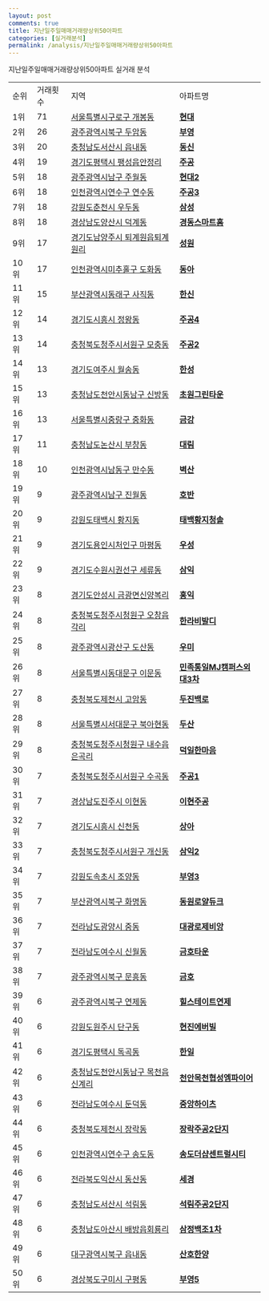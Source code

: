 ```yaml
---
layout: post
comments: true
title: 지난일주일매매거래량상위50아파트
categories: [실거래분석]
permalink: /analysis/지난일주일매매거래량상위50아파트
---
```


지난일주일매매거래량상위50아파트 실거래 분석

<table>
  <tr>
    <td>순위</td>
    <td>거래횟수</td>
    <td>지역</td>
    <td>아파트명</td>
  </tr>

  <tr>
    <td>1위</td>
    <td>71</td>
    <td><a href="/apt/서울특별시구로구개봉동">서울특별시구로구 개봉동</a></td>
    <td colspan="4" style="font-weight: bold;"><a href="/apt/서울특별시구로구개봉동현대">현대</a></td>
  </tr>

  <tr>
    <td>2위</td>
    <td>26</td>
    <td><a href="/apt/광주광역시북구두암동">광주광역시북구 두암동</a></td>
    <td colspan="4" style="font-weight: bold;"><a href="/apt/광주광역시북구두암동부영">부영</a></td>
  </tr>

  <tr>
    <td>3위</td>
    <td>20</td>
    <td><a href="/apt/충청남도서산시읍내동">충청남도서산시 읍내동</a></td>
    <td colspan="4" style="font-weight: bold;"><a href="/apt/충청남도서산시읍내동동신">동신</a></td>
  </tr>

  <tr>
    <td>4위</td>
    <td>19</td>
    <td><a href="/apt/경기도평택시팽성읍안정리">경기도평택시 팽성읍안정리</a></td>
    <td colspan="4" style="font-weight: bold;"><a href="/apt/경기도평택시팽성읍안정리주공">주공</a></td>
  </tr>

  <tr>
    <td>5위</td>
    <td>18</td>
    <td><a href="/apt/광주광역시남구주월동">광주광역시남구 주월동</a></td>
    <td colspan="4" style="font-weight: bold;"><a href="/apt/광주광역시남구주월동현대2">현대2</a></td>
  </tr>

  <tr>
    <td>6위</td>
    <td>18</td>
    <td><a href="/apt/인천광역시연수구연수동">인천광역시연수구 연수동</a></td>
    <td colspan="4" style="font-weight: bold;"><a href="/apt/인천광역시연수구연수동주공3">주공3</a></td>
  </tr>

  <tr>
    <td>7위</td>
    <td>18</td>
    <td><a href="/apt/강원도춘천시우두동">강원도춘천시 우두동</a></td>
    <td colspan="4" style="font-weight: bold;"><a href="/apt/강원도춘천시우두동삼성">삼성</a></td>
  </tr>

  <tr>
    <td>8위</td>
    <td>18</td>
    <td><a href="/apt/경상남도양산시덕계동">경상남도양산시 덕계동</a></td>
    <td colspan="4" style="font-weight: bold;"><a href="/apt/경상남도양산시덕계동경동스마트홈">경동스마트홈</a></td>
  </tr>

  <tr>
    <td>9위</td>
    <td>17</td>
    <td><a href="/apt/경기도남양주시퇴계원읍퇴계원리">경기도남양주시 퇴계원읍퇴계원리</a></td>
    <td colspan="4" style="font-weight: bold;"><a href="/apt/경기도남양주시퇴계원읍퇴계원리성원">성원</a></td>
  </tr>

  <tr>
    <td>10위</td>
    <td>17</td>
    <td><a href="/apt/인천광역시미추홀구도화동">인천광역시미추홀구 도화동</a></td>
    <td colspan="4" style="font-weight: bold;"><a href="/apt/인천광역시미추홀구도화동동아">동아</a></td>
  </tr>

  <tr>
    <td>11위</td>
    <td>15</td>
    <td><a href="/apt/부산광역시동래구사직동">부산광역시동래구 사직동</a></td>
    <td colspan="4" style="font-weight: bold;"><a href="/apt/부산광역시동래구사직동한신">한신</a></td>
  </tr>

  <tr>
    <td>12위</td>
    <td>14</td>
    <td><a href="/apt/경기도시흥시정왕동">경기도시흥시 정왕동</a></td>
    <td colspan="4" style="font-weight: bold;"><a href="/apt/경기도시흥시정왕동주공4">주공4</a></td>
  </tr>

  <tr>
    <td>13위</td>
    <td>14</td>
    <td><a href="/apt/충청북도청주시서원구모충동">충청북도청주시서원구 모충동</a></td>
    <td colspan="4" style="font-weight: bold;"><a href="/apt/충청북도청주시서원구모충동주공2">주공2</a></td>
  </tr>

  <tr>
    <td>14위</td>
    <td>13</td>
    <td><a href="/apt/경기도여주시월송동">경기도여주시 월송동</a></td>
    <td colspan="4" style="font-weight: bold;"><a href="/apt/경기도여주시월송동한성">한성</a></td>
  </tr>

  <tr>
    <td>15위</td>
    <td>13</td>
    <td><a href="/apt/충청남도천안시동남구신방동">충청남도천안시동남구 신방동</a></td>
    <td colspan="4" style="font-weight: bold;"><a href="/apt/충청남도천안시동남구신방동초원그린타운">초원그린타운</a></td>
  </tr>

  <tr>
    <td>16위</td>
    <td>13</td>
    <td><a href="/apt/서울특별시중랑구중화동">서울특별시중랑구 중화동</a></td>
    <td colspan="4" style="font-weight: bold;"><a href="/apt/서울특별시중랑구중화동금강">금강</a></td>
  </tr>

  <tr>
    <td>17위</td>
    <td>11</td>
    <td><a href="/apt/충청남도논산시부창동">충청남도논산시 부창동</a></td>
    <td colspan="4" style="font-weight: bold;"><a href="/apt/충청남도논산시부창동대림">대림</a></td>
  </tr>

  <tr>
    <td>18위</td>
    <td>10</td>
    <td><a href="/apt/인천광역시남동구만수동">인천광역시남동구 만수동</a></td>
    <td colspan="4" style="font-weight: bold;"><a href="/apt/인천광역시남동구만수동벽산">벽산</a></td>
  </tr>

  <tr>
    <td>19위</td>
    <td>9</td>
    <td><a href="/apt/광주광역시남구진월동">광주광역시남구 진월동</a></td>
    <td colspan="4" style="font-weight: bold;"><a href="/apt/광주광역시남구진월동호반">호반</a></td>
  </tr>

  <tr>
    <td>20위</td>
    <td>9</td>
    <td><a href="/apt/강원도태백시황지동">강원도태백시 황지동</a></td>
    <td colspan="4" style="font-weight: bold;"><a href="/apt/강원도태백시황지동태백황지청솔">태백황지청솔</a></td>
  </tr>

  <tr>
    <td>21위</td>
    <td>9</td>
    <td><a href="/apt/경기도용인시처인구마평동">경기도용인시처인구 마평동</a></td>
    <td colspan="4" style="font-weight: bold;"><a href="/apt/경기도용인시처인구마평동우성">우성</a></td>
  </tr>

  <tr>
    <td>22위</td>
    <td>9</td>
    <td><a href="/apt/경기도수원시권선구세류동">경기도수원시권선구 세류동</a></td>
    <td colspan="4" style="font-weight: bold;"><a href="/apt/경기도수원시권선구세류동삼익">삼익</a></td>
  </tr>

  <tr>
    <td>23위</td>
    <td>8</td>
    <td><a href="/apt/경기도안성시금광면신양복리">경기도안성시 금광면신양복리</a></td>
    <td colspan="4" style="font-weight: bold;"><a href="/apt/경기도안성시금광면신양복리홍익">홍익</a></td>
  </tr>

  <tr>
    <td>24위</td>
    <td>8</td>
    <td><a href="/apt/충청북도청주시청원구오창읍각리">충청북도청주시청원구 오창읍각리</a></td>
    <td colspan="4" style="font-weight: bold;"><a href="/apt/충청북도청주시청원구오창읍각리한라비발디">한라비발디</a></td>
  </tr>

  <tr>
    <td>25위</td>
    <td>8</td>
    <td><a href="/apt/광주광역시광산구도산동">광주광역시광산구 도산동</a></td>
    <td colspan="4" style="font-weight: bold;"><a href="/apt/광주광역시광산구도산동우미">우미</a></td>
  </tr>

  <tr>
    <td>26위</td>
    <td>8</td>
    <td><a href="/apt/서울특별시동대문구이문동">서울특별시동대문구 이문동</a></td>
    <td colspan="4" style="font-weight: bold;"><a href="/apt/서울특별시동대문구이문동민족통일MJ캠퍼스외대3차">민족통일MJ캠퍼스외대3차</a></td>
  </tr>

  <tr>
    <td>27위</td>
    <td>8</td>
    <td><a href="/apt/충청북도제천시고암동">충청북도제천시 고암동</a></td>
    <td colspan="4" style="font-weight: bold;"><a href="/apt/충청북도제천시고암동두진백로">두진백로</a></td>
  </tr>

  <tr>
    <td>28위</td>
    <td>8</td>
    <td><a href="/apt/서울특별시서대문구북아현동">서울특별시서대문구 북아현동</a></td>
    <td colspan="4" style="font-weight: bold;"><a href="/apt/서울특별시서대문구북아현동두산">두산</a></td>
  </tr>

  <tr>
    <td>29위</td>
    <td>8</td>
    <td><a href="/apt/충청북도청주시청원구내수읍은곡리">충청북도청주시청원구 내수읍은곡리</a></td>
    <td colspan="4" style="font-weight: bold;"><a href="/apt/충청북도청주시청원구내수읍은곡리덕일한마음">덕일한마음</a></td>
  </tr>

  <tr>
    <td>30위</td>
    <td>7</td>
    <td><a href="/apt/충청북도청주시서원구수곡동">충청북도청주시서원구 수곡동</a></td>
    <td colspan="4" style="font-weight: bold;"><a href="/apt/충청북도청주시서원구수곡동주공1">주공1</a></td>
  </tr>

  <tr>
    <td>31위</td>
    <td>7</td>
    <td><a href="/apt/경상남도진주시이현동">경상남도진주시 이현동</a></td>
    <td colspan="4" style="font-weight: bold;"><a href="/apt/경상남도진주시이현동이현주공">이현주공</a></td>
  </tr>

  <tr>
    <td>32위</td>
    <td>7</td>
    <td><a href="/apt/경기도시흥시신천동">경기도시흥시 신천동</a></td>
    <td colspan="4" style="font-weight: bold;"><a href="/apt/경기도시흥시신천동상아">상아</a></td>
  </tr>

  <tr>
    <td>33위</td>
    <td>7</td>
    <td><a href="/apt/충청북도청주시서원구개신동">충청북도청주시서원구 개신동</a></td>
    <td colspan="4" style="font-weight: bold;"><a href="/apt/충청북도청주시서원구개신동삼익2">삼익2</a></td>
  </tr>

  <tr>
    <td>34위</td>
    <td>7</td>
    <td><a href="/apt/강원도속초시조양동">강원도속초시 조양동</a></td>
    <td colspan="4" style="font-weight: bold;"><a href="/apt/강원도속초시조양동부영3">부영3</a></td>
  </tr>

  <tr>
    <td>35위</td>
    <td>7</td>
    <td><a href="/apt/부산광역시북구화명동">부산광역시북구 화명동</a></td>
    <td colspan="4" style="font-weight: bold;"><a href="/apt/부산광역시북구화명동동원로얄듀크">동원로얄듀크</a></td>
  </tr>

  <tr>
    <td>36위</td>
    <td>7</td>
    <td><a href="/apt/전라남도광양시중동">전라남도광양시 중동</a></td>
    <td colspan="4" style="font-weight: bold;"><a href="/apt/전라남도광양시중동대광로제비앙">대광로제비앙</a></td>
  </tr>

  <tr>
    <td>37위</td>
    <td>7</td>
    <td><a href="/apt/전라남도여수시신월동">전라남도여수시 신월동</a></td>
    <td colspan="4" style="font-weight: bold;"><a href="/apt/전라남도여수시신월동금호타운">금호타운</a></td>
  </tr>

  <tr>
    <td>38위</td>
    <td>7</td>
    <td><a href="/apt/광주광역시북구문흥동">광주광역시북구 문흥동</a></td>
    <td colspan="4" style="font-weight: bold;"><a href="/apt/광주광역시북구문흥동금호">금호</a></td>
  </tr>

  <tr>
    <td>39위</td>
    <td>6</td>
    <td><a href="/apt/광주광역시북구연제동">광주광역시북구 연제동</a></td>
    <td colspan="4" style="font-weight: bold;"><a href="/apt/광주광역시북구연제동힐스테이트연제">힐스테이트연제</a></td>
  </tr>

  <tr>
    <td>40위</td>
    <td>6</td>
    <td><a href="/apt/강원도원주시단구동">강원도원주시 단구동</a></td>
    <td colspan="4" style="font-weight: bold;"><a href="/apt/강원도원주시단구동현진에버빌">현진에버빌</a></td>
  </tr>

  <tr>
    <td>41위</td>
    <td>6</td>
    <td><a href="/apt/경기도평택시독곡동">경기도평택시 독곡동</a></td>
    <td colspan="4" style="font-weight: bold;"><a href="/apt/경기도평택시독곡동한일">한일</a></td>
  </tr>

  <tr>
    <td>42위</td>
    <td>6</td>
    <td><a href="/apt/충청남도천안시동남구목천읍신계리">충청남도천안시동남구 목천읍신계리</a></td>
    <td colspan="4" style="font-weight: bold;"><a href="/apt/충청남도천안시동남구목천읍신계리천안목천협성엠파이어">천안목천협성엠파이어</a></td>
  </tr>

  <tr>
    <td>43위</td>
    <td>6</td>
    <td><a href="/apt/전라남도여수시둔덕동">전라남도여수시 둔덕동</a></td>
    <td colspan="4" style="font-weight: bold;"><a href="/apt/전라남도여수시둔덕동중앙하이츠">중앙하이츠</a></td>
  </tr>

  <tr>
    <td>44위</td>
    <td>6</td>
    <td><a href="/apt/충청북도제천시장락동">충청북도제천시 장락동</a></td>
    <td colspan="4" style="font-weight: bold;"><a href="/apt/충청북도제천시장락동장락주공2단지">장락주공2단지</a></td>
  </tr>

  <tr>
    <td>45위</td>
    <td>6</td>
    <td><a href="/apt/인천광역시연수구송도동">인천광역시연수구 송도동</a></td>
    <td colspan="4" style="font-weight: bold;"><a href="/apt/인천광역시연수구송도동송도더샵센트럴시티">송도더샵센트럴시티</a></td>
  </tr>

  <tr>
    <td>46위</td>
    <td>6</td>
    <td><a href="/apt/전라북도익산시동산동">전라북도익산시 동산동</a></td>
    <td colspan="4" style="font-weight: bold;"><a href="/apt/전라북도익산시동산동세경">세경</a></td>
  </tr>

  <tr>
    <td>47위</td>
    <td>6</td>
    <td><a href="/apt/충청남도서산시석림동">충청남도서산시 석림동</a></td>
    <td colspan="4" style="font-weight: bold;"><a href="/apt/충청남도서산시석림동석림주공2단지">석림주공2단지</a></td>
  </tr>

  <tr>
    <td>48위</td>
    <td>6</td>
    <td><a href="/apt/충청남도아산시배방읍회룡리">충청남도아산시 배방읍회룡리</a></td>
    <td colspan="4" style="font-weight: bold;"><a href="/apt/충청남도아산시배방읍회룡리삼정백조1차">삼정백조1차</a></td>
  </tr>

  <tr>
    <td>49위</td>
    <td>6</td>
    <td><a href="/apt/대구광역시북구읍내동">대구광역시북구 읍내동</a></td>
    <td colspan="4" style="font-weight: bold;"><a href="/apt/대구광역시북구읍내동산호한양">산호한양</a></td>
  </tr>

  <tr>
    <td>50위</td>
    <td>6</td>
    <td><a href="/apt/경상북도구미시구평동">경상북도구미시 구평동</a></td>
    <td colspan="4" style="font-weight: bold;"><a href="/apt/경상북도구미시구평동부영5">부영5</a></td>
  </tr>

</table>
